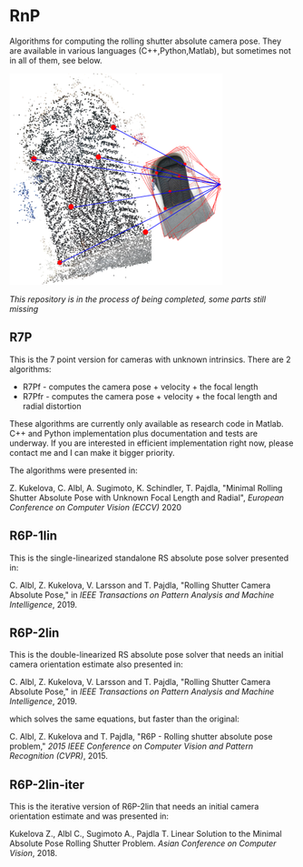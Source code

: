 # RnP
Algorithms for computing the rolling shutter absolute camera pose. They are available in various languages (C++,Python,Matlab), but sometimes not in all of them, see below.

![Rolling shutter absolute pose](absolute_pose_rs.png)

*This repository is in the process of being completed, some parts still missing*

## R7P
This is the 7 point version for cameras with unknown intrinsics. There are 2 algorithms:
* R7Pf - computes the camera pose + velocity + the focal length
* R7Pfr - computes the camera pose + velocity + the focal length and radial distortion  

These algorithms are currently only available as research code in Matlab. C++ and Python implementation plus documentation and tests are underway. If you are interested in efficient implementation right now, please contact me and I can make it bigger priority.

The algorithms were presented in:  

Z. Kukelova, C. Albl, A. Sugimoto, K. Schindler, T. Pajdla, "Minimal Rolling Shutter Absolute Pose with Unknown Focal Length and Radial", *European Conference on Computer Vision (ECCV)* 2020

## R6P-1lin
This is the single-linearized standalone RS absolute pose solver presented in:

C. Albl, Z. Kukelova, V. Larsson and T. Pajdla, "Rolling Shutter Camera Absolute Pose," in *IEEE Transactions on Pattern Analysis and Machine Intelligence*, 2019.

## R6P-2lin
This is the double-linearized RS absolute pose solver that needs an initial camera orientation estimate also presented in:

C. Albl, Z. Kukelova, V. Larsson and T. Pajdla, "Rolling Shutter Camera Absolute Pose," in *IEEE Transactions on Pattern Analysis and Machine Intelligence*, 2019.

which solves the same equations, but faster than the original:

C. Albl, Z. Kukelova and T. Pajdla, "R6P - Rolling shutter absolute pose problem," *2015 IEEE Conference on Computer Vision and Pattern Recognition (CVPR)*, 2015.

## R6P-2lin-iter
This is the iterative version of R6P-2lin that needs an initial camera orientation estimate and was presented in:

Kukelova Z., Albl C., Sugimoto A., Pajdla T. Linear Solution to the Minimal Absolute Pose Rolling Shutter Problem. *Asian Conference on Computer Vision*, 2018.








